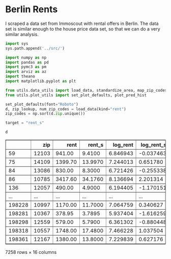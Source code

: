 # Berlin Rents
I scraped a data set from Immoscout with rental offers in Berlin. The data set is similar enough to the house price data set, so that we can do a very similar analysis.


```python
import sys
sys.path.append('../src/')

import numpy as np
import pandas as pd
import pymc3 as pm
import arviz as az
import theano
import matplotlib.pyplot as plt

from utils.data_utils import load_data, standardize_area, map_zip_codes
from utils.plot_utils import set_plot_defaults, plot_pred_hist
```


```python
set_plot_defaults(font="Roboto")
d, zip_lookup, num_zip_codes = load_data(kind="rent")
zip_codes = np.sort(d.zip.unique())

target = "rent_s"
```


```python
d
```




<div>
<style scoped>
    .dataframe tbody tr th:only-of-type {
        vertical-align: middle;
    }

    .dataframe tbody tr th {
        vertical-align: top;
    }

    .dataframe thead th {
        text-align: right;
    }
</style>
<table border="1" class="dataframe">
  <thead>
    <tr style="text-align: right;">
      <th></th>
      <th>zip</th>
      <th>rent</th>
      <th>rent_s</th>
      <th>log_rent</th>
      <th>log_rent_s</th>
      <th>sqm_rent</th>
      <th>log_sqm_rent</th>
      <th>log_sqm_rent_s</th>
      <th>living_space</th>
      <th>living_space_s</th>
      <th>offer_year</th>
      <th>const_year</th>
      <th>const_year_s</th>
      <th>flattype</th>
      <th>interior_qual</th>
      <th>zip_code</th>
    </tr>
  </thead>
  <tbody>
    <tr>
      <td>59</td>
      <td>12103</td>
      <td>941.00</td>
      <td>9.4100</td>
      <td>6.846943</td>
      <td>-0.037463</td>
      <td>30.354839</td>
      <td>3.412956</td>
      <td>2.350673</td>
      <td>31.00</td>
      <td>-1.145711</td>
      <td>2019</td>
      <td>2019.0</td>
      <td>1.152406</td>
      <td>NaN</td>
      <td>NaN</td>
      <td>84</td>
    </tr>
    <tr>
      <td>75</td>
      <td>14109</td>
      <td>1399.70</td>
      <td>13.9970</td>
      <td>7.244013</td>
      <td>0.651780</td>
      <td>16.999028</td>
      <td>2.833156</td>
      <td>0.728184</td>
      <td>82.34</td>
      <td>-0.002587</td>
      <td>2019</td>
      <td>1920.0</td>
      <td>-0.933787</td>
      <td>apartment</td>
      <td>sophisticated</td>
      <td>199</td>
    </tr>
    <tr>
      <td>84</td>
      <td>13086</td>
      <td>830.00</td>
      <td>8.3000</td>
      <td>6.721426</td>
      <td>-0.255338</td>
      <td>8.251317</td>
      <td>2.110373</td>
      <td>-1.294424</td>
      <td>100.59</td>
      <td>0.403763</td>
      <td>2019</td>
      <td>1912.0</td>
      <td>-1.102368</td>
      <td>ground_floor</td>
      <td>normal</td>
      <td>148</td>
    </tr>
    <tr>
      <td>86</td>
      <td>10785</td>
      <td>3417.60</td>
      <td>34.1760</td>
      <td>8.136694</td>
      <td>2.201314</td>
      <td>16.000000</td>
      <td>2.772589</td>
      <td>0.558695</td>
      <td>213.60</td>
      <td>2.920016</td>
      <td>2019</td>
      <td>2018.0</td>
      <td>1.131333</td>
      <td>penthouse</td>
      <td>sophisticated</td>
      <td>55</td>
    </tr>
    <tr>
      <td>136</td>
      <td>12057</td>
      <td>490.00</td>
      <td>4.9000</td>
      <td>6.194405</td>
      <td>-1.170151</td>
      <td>10.000000</td>
      <td>2.302585</td>
      <td>-0.756545</td>
      <td>49.00</td>
      <td>-0.744927</td>
      <td>2019</td>
      <td>1972.0</td>
      <td>0.161991</td>
      <td>apartment</td>
      <td>normal</td>
      <td>79</td>
    </tr>
    <tr>
      <td>...</td>
      <td>...</td>
      <td>...</td>
      <td>...</td>
      <td>...</td>
      <td>...</td>
      <td>...</td>
      <td>...</td>
      <td>...</td>
      <td>...</td>
      <td>...</td>
      <td>...</td>
      <td>...</td>
      <td>...</td>
      <td>...</td>
      <td>...</td>
      <td>...</td>
    </tr>
    <tr>
      <td>198228</td>
      <td>10997</td>
      <td>1170.00</td>
      <td>11.7000</td>
      <td>7.064759</td>
      <td>0.340627</td>
      <td>18.465909</td>
      <td>2.915926</td>
      <td>0.959805</td>
      <td>63.36</td>
      <td>-0.425191</td>
      <td>2019</td>
      <td>1905.0</td>
      <td>-1.249877</td>
      <td>apartment</td>
      <td>NaN</td>
      <td>69</td>
    </tr>
    <tr>
      <td>198281</td>
      <td>10367</td>
      <td>378.95</td>
      <td>3.7895</td>
      <td>5.937404</td>
      <td>-1.616259</td>
      <td>11.000000</td>
      <td>2.397895</td>
      <td>-0.489833</td>
      <td>34.45</td>
      <td>-1.068894</td>
      <td>2018</td>
      <td>1975.0</td>
      <td>0.225209</td>
      <td>apartment</td>
      <td>NaN</td>
      <td>19</td>
    </tr>
    <tr>
      <td>198298</td>
      <td>12559</td>
      <td>579.00</td>
      <td>5.7900</td>
      <td>6.361302</td>
      <td>-0.880448</td>
      <td>9.650000</td>
      <td>2.266958</td>
      <td>-0.856243</td>
      <td>60.00</td>
      <td>-0.500004</td>
      <td>2019</td>
      <td>1997.0</td>
      <td>0.688807</td>
      <td>apartment</td>
      <td>normal</td>
      <td>129</td>
    </tr>
    <tr>
      <td>198318</td>
      <td>10557</td>
      <td>1748.00</td>
      <td>17.4800</td>
      <td>7.466228</td>
      <td>1.037504</td>
      <td>18.400000</td>
      <td>2.912351</td>
      <td>0.949799</td>
      <td>95.00</td>
      <td>0.279297</td>
      <td>2019</td>
      <td>2019.0</td>
      <td>1.152406</td>
      <td>ground_floor</td>
      <td>sophisticated</td>
      <td>31</td>
    </tr>
    <tr>
      <td>198361</td>
      <td>12167</td>
      <td>1380.00</td>
      <td>13.8000</td>
      <td>7.229839</td>
      <td>0.627176</td>
      <td>18.648649</td>
      <td>2.925774</td>
      <td>0.987362</td>
      <td>74.00</td>
      <td>-0.188283</td>
      <td>2019</td>
      <td>NaN</td>
      <td>NaN</td>
      <td>ground_floor</td>
      <td>sophisticated</td>
      <td>93</td>
    </tr>
  </tbody>
</table>
<p>7258 rows × 16 columns</p>
</div>




```python

```
